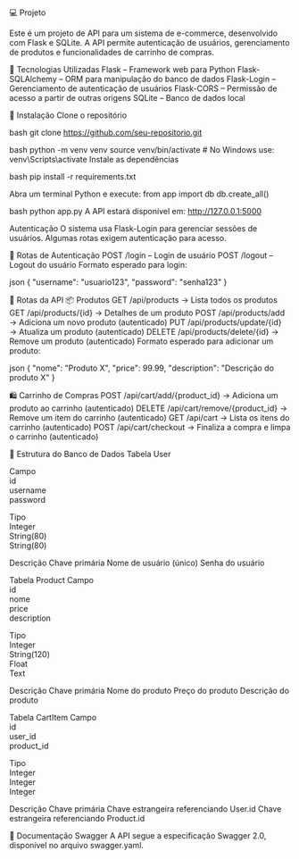 💻 Projeto

Este é um projeto de API para um sistema de e-commerce, desenvolvido com Flask e SQLite. A API permite autenticação de usuários, gerenciamento de produtos e
 funcionalidades de carrinho de compras.

 

🚀  Tecnologias Utilizadas
Flask – Framework web para Python
Flask-SQLAlchemy – ORM para manipulação do banco de dados
Flask-Login – Gerenciamento de autenticação de usuários
Flask-CORS – Permissão de acesso a partir de outras origens
SQLite – Banco de dados local


🔧 Instalação
Clone o repositório

bash
git clone https://github.com/seu-repositorio.git

bash
python -m venv venv
source venv/bin/activate  # No Windows use: venv\Scripts\activate
Instale as dependências

bash
pip install -r requirements.txt

Abra um terminal Python e execute:
from app import db
db.create_all()

bash
python app.py
A API estará disponível em: http://127.0.0.1:5000

Autenticação
O sistema usa Flask-Login para gerenciar sessões de usuários. Algumas rotas exigem autenticação para acesso.



📌 Rotas de Autenticação
POST /login – Login de usuário
POST /logout – Logout do usuário
Formato esperado para login:

json
{
  "username": "usuario123",
  "password": "senha123"
}



🛒 Rotas da API
📦 Produtos
GET /api/products → Lista todos os produtos
GET /api/products/{id} → Detalhes de um produto
POST /api/products/add → Adiciona um novo produto (autenticado)
PUT /api/products/update/{id} → Atualiza um produto (autenticado)
DELETE /api/products/delete/{id} → Remove um produto (autenticado)
Formato esperado para adicionar um produto:

json
{
  "nome": "Produto X",
  "price": 99.99,
  "description": "Descrição do produto X"
}



🛍️ Carrinho de Compras
POST /api/cart/add/{product_id} → Adiciona um produto ao carrinho (autenticado)
DELETE /api/cart/remove/{product_id} → Remove um item do carrinho (autenticado)
GET /api/cart → Lista os itens do carrinho (autenticado)
POST /api/cart/checkout → Finaliza a compra e limpa o carrinho (autenticado)



📂 Estrutura do Banco de Dados
Tabela User

Campo	        	           
id	                
username         
password	        

   Tipo	           
   Integer	         
  String(80)      
  String(80)	      

   
   Descrição
  Chave primária
  Nome de usuário (único)
  Senha do usuário



Tabela Product
Campo           
id	             
nome	        
price           	
description	       


Tipo             	
Integer	       
String(120)	   
Float       
Text	       


Descrição
Chave primária
Nome do produto
Preço do produto
Descrição do produto



Tabela CartItem
Campo	          
id	           
user_id	      
product_id   	

   Tipo	         
 Integer       
 Integer	      
 Integer        	


Descrição
Chave primária
Chave estrangeira referenciando User.id
Chave estrangeira referenciando Product.id


📘 Documentação Swagger
A API segue a especificação Swagger 2.0, disponível no arquivo swagger.yaml.
